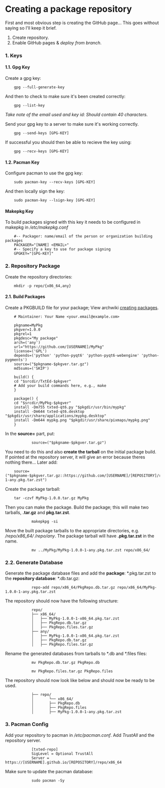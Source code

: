 # Creating a package repository

First and most obvious step is creating the GitHub page... This goes without saying so I'll keep it brief.

1. Create repository.
2. Enable GitHub pages & *deploy from branch*.

### 1. Keys

#### 1.1. Gpg Key

Create a gpg key:

        gpg --full-generate-key

And then to check to make sure it's been created correctly:

        gpg --list-key

*Take note of the email used and key id: Should contain 40 characters.*

Send your gpg key to a server to make sure it's working correctly.

        gpg --send-keys [GPG-KEY]

If successful you should then be able to recieve the key using:

        gpg --recv-keys [GPG-KEY]

#### 1.2. Pacman Key

Configure pacman to use the gpg key:

        sudo pacman-key --recv-keys [GPG-KEY]

And then locally sign the key:

        sudo pacman-key --lsign-key [GPG-KEY]

#### Makepkg Key

To build packages signed with this key it needs to be configured in makepkg in */etc/makepkg.conf*

        #-- Packager: name/email of the person or organization building packages
        PACKAGER="[NAME] <EMAIL>"
        #-- Specify a key to use for package signing
        GPGKEY="[GPG-KEY]"

### 2. Repository Package

Create the repository directories:

        mkdir -p repo/{x86_64,any}

#### 2.1. Build Packages

Create a PKGBUILD file for your package; View archwiki [creating packages](https://wiki.archlinux.org/title/Creating_packages).

        # Maintainer: Your Name <your.email@example.com>

        pkgname=MyPkg
        pkgver=1.0.0
        pkgrel=1
        pkgdesc="My package"
        arch=('any')
        url="https://github.com/[USERNAME]/MyPkg"
        license=('GPL')
        depends=('python' 'python-pyqt6' 'python-pyqt6-webengine' 'python-pygments')
        source=("$pkgname-$pkgver.tar.gz")
        md5sums=('SKIP')

        build() {
        cd "$srcdir/TxtEd-$pkgver"
        # Add your build commands here, e.g., make
        }

        package() {
        cd "$srcdir/MyPkg-$pkgver"
        install -Dm755 txted-qt6.py "$pkgdir/usr/bin/mypkg"
        install -Dm644 txted-qt6.desktop "$pkgdir/usr/share/applications/mypkg.desktop"
        install -Dm644 mypkg.png "$pkgdir/usr/share/pixmaps/mypkg.png"
        }

In the **source=** part, put:

                source=("$pkgname-$pkgver.tar.gz")

You need to do this and also **create the tarball** on the initial package build. If pointed at the repository server, it will give an error because theres nothing there... Later add:

        source=("$pkgname-$pkgver.tar.gz::https://github.com/[USERNAME]/[REPOSITORY]/raw/main/repo/x86_64/mypkg-$pkgver-1-any.pkg.tar.zst")

Create the package tarball:

        tar -czvf MyPkg-1.0.0.tar.gz MyPkg

Then you can make the package. Build the package; this will make two tarballs, **.tar.gz** and **pkg.tar.zst**.

                makepkpg -si

Move the built package tarballs to the appropriate directories, e.g. */repo/x86_64/ /repo/any*. The package tarball will have **.pkg.tar.zst** in the name.

                mv ../MyPkg/MyPkg-1.0.0-1-any.pkg.tar.zst repo/x86_64/

### 2.2. Generate Database

Generate the package database files and add the **package**: *.pkg.tar.zst to the **repository database**: *.db.tar.gz:

                repo-add repo/x86_64/PkgRepo.db.tar.gz repo/x86_64/MyPkg-1.0.0-1-any.pkg.tar.zst

The repository should now have the following structure:

                repo/
                ├── x86_64/
                │   ├── MyPkg-1.0.0-1-x86_64.pkg.tar.zst
                │   ├── PkgRepo.db.tar.gz
                │   ├── PkgRepo.files.tar.gz
                ├── any/
                │   ├── MyPkg-1.0.0-1-x86_64.pkg.tar.zst
                │   ├── PkgRepo.db.tar.gz
                │   ├── PkgRepo.files.tar.gz

Rename the generated databases from tarballs to *.db and *.files files:

                mv PkgRepo.db.tar.gz PkgRepo.db

                mv PkgRepo.files.tar.gz PkgRepo.files

The repository should now look like below and should now be ready to be used.

                ├── repo/
                │       └── x86_64/
                │       ├── PkgRepo.db
                │       ├── PkgRepo.files
                │       ├── MyPkg-1.0.0-1-any.pkg.tar.zst



### 3. Pacman Config

Add your repository to pacman in */etc/pacman.conf*. Add *TrustAll* and the repository server.

                [txted-repo]
                SigLevel = Optional TrustAll
                Server = https://[USERNAME].github.io/[REPOSITORY]/repo/x86_64

Make sure to update the pacman database:

                sudo pacman -Sy
